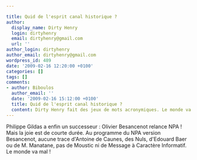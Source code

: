 ```yaml
---

title: Quid de l'esprit canal historique ?
author:
  display_name: Dirty Henry
  login: dirtyhenry
  email: dirtyhenry@gmail.com
  url: ''
author_login: dirtyhenry
author_email: dirtyhenry@gmail.com
wordpress_id: 489
date: '2009-02-16 12:20:00 +0100'
categories: []
tags: []
comments:
- author: Biboulos
  author_email: ''
  date: '2009-02-16 15:12:00 +0100'
  title: Quid de l'esprit canal historique ?
  content: Dirty Henry fait des jeux de mots acronymiques. Le monde va mal !
---
```

Philippe Gildas a enfin un successeur : Olivier Besancenot relance NPA ! Mais la joie est de courte durée. Au programme du NPA version Besancenot, aucune trace d'Antoine de Caunes, des Nuls, d'Edouard Baer ou de M. Manatane, pas de Moustic ni de Message à Caractère Informatif. Le monde va mal !

